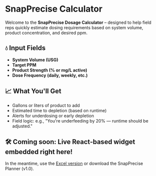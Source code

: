 # SnapPrecise Calculator

Welcome to the **SnapPrecise Dosage Calculator** – designed to help field reps quickly estimate dosing requirements based on system volume, product concentration, and desired ppm.

## 💧 Input Fields

- **System Volume (USG)**  
- **Target PPM**  
- **Product Strength (% or mg/L active)**  
- **Dose Frequency (daily, weekly, etc.)**

## 📈 What You'll Get

- Gallons or liters of product to add
- Estimated time to depletion (based on runtime)
- Alerts for underdosing or early depletion
- Field logic: e.g., "You're underfeeding by 20% — runtime should be adjusted."

## 🛠️ Coming soon: Live React-based widget embedded right here!

In the meantime, use the [Excel version](https://example.com) or download the SnapPrecise Planner (v1.0).
